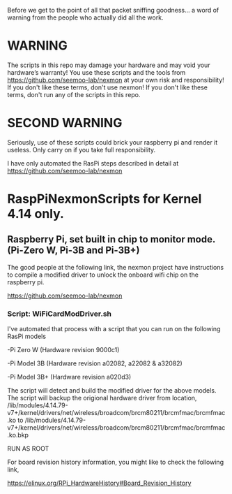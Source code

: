 Before we get to the point of all that packet sniffing goodness... a word of warning
from the people who actually did all the work.

# WARNING

The scripts in this repo may damage your hardware and may void your hardware’s warranty! 
You use these scripts and the tools from https://github.com/seemoo-lab/nexmon at your own risk and responsibility! 
If you don't like these terms, don't use nexmon!
If you don't like these terms, don't run any of the scripts in this repo.

# SECOND WARNING

Seriously, use of these scripts could brick your raspberry pi and render it useless.
Only carry on if you take full responsibility.

I have only automated the RasPi steps described in detail at https://github.com/seemoo-lab/nexmon


# RaspPiNexmonScripts for Kernel 4.14 only.

## Raspberry Pi, set built in chip to monitor mode. (Pi-Zero W, Pi-3B and Pi-3B+)

The good people at the following link, the nexmon project have instructions to 
compile a modified driver to unlock the onboard wifi chip on the raspberry pi.

https://github.com/seemoo-lab/nexmon

### Script:  WiFiCardModDriver.sh

I've automated that process with a script that you can run on the following RasPi models

-Pi Zero W (Hardware revision 9000c1)

-Pi Model 3B (Hardware revision a02082, a22082  & a32082)

-Pi Model 3B+ (Hardware revision a020d3)


The script will detect and build the modified driver for the above models.
The script will backup the origional hardware driver from location, 
/lib/modules/4.14.79-v7+/kernel/drivers/net/wireless/broadcom/brcm80211/brcmfmac/brcmfmac.ko
to
/lib/modules/4.14.79-v7+/kernel/drivers/net/wireless/broadcom/brcm80211/brcmfmac/brcmfmac.ko.bkp

RUN AS ROOT

For board revision history information, you might like to check the following link,

https://elinux.org/RPi_HardwareHistory#Board_Revision_History



